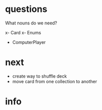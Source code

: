 # questions

What nouns do we need?

x- Card
x- Enums
- ComputerPlayer


# next

- create way to shuffle deck
- move card from one collection to another

# info

